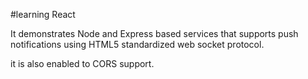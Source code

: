 #learning React

It demonstrates Node and Express based services that supports push notifications using HTML5 standardized 
web socket protocol.    

it is also enabled to CORS support.